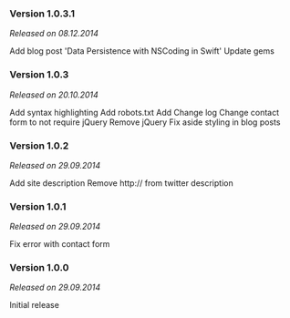 ### Version 1.0.3.1

*Released on 08.12.2014*

Add blog post 'Data Persistence with NSCoding in Swift'
Update gems

### Version 1.0.3

*Released on 20.10.2014*

Add syntax highlighting
Add robots.txt
Add Change log
Change contact form to not require jQuery
Remove jQuery
Fix aside styling in blog posts

### Version 1.0.2

*Released on 29.09.2014*

Add site description
Remove http:// from twitter description

### Version 1.0.1

*Released on 29.09.2014*

Fix error with contact form

### Version 1.0.0

*Released on 29.09.2014*

Initial release
